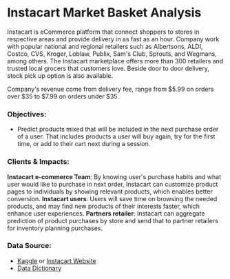 # Instacart Market Basket Analysis
 
Instacart is eCommerce platform that connect shoppers to stores in respective areas and provide delivery in as fast as an hour. Company work with popular national and regional retailers such as Albertsons, ALDI, Costco, CVS, Kroger, Loblaw, Publix, Sam's Club, Sprouts, and Wegmans, among others. The Instacart marketplace offers more than 300 retailers and trusted local grocers that customers love. Beside door to door delivery, stock pick up option is also available. 

Company's revenue come from delivery fee, range from $5.99 on orders over $35 to $7.99 on orders under $35.

### Objectives:
- Predict products mixed that will be included in the next purchase order of a user. That includes products a user will buy again, try for the first time, or add to their cart next during a session.


### Clients & Impacts:

**Instacart e-commerce Team**: By knowing user's purchase habits and what user would like to purchase in next order, Instacart can customize product pages to individuals by showing relevant products, which enables better conversion.
**Instacart users**: Users will save time on browsing the needed products, and may find new products of their interests faster, which enhance user experiences.
**Partners retailer**: Instacart can aggregate prediction of product purchases by store and send that to partner retailers for inventory planning purchases.

### Data Source:
- [Kaggle](https://www.kaggle.com/c/instacart-market-basket-analysis/data) or [Instacart Website](https://www.instacart.com/datasets/grocery-shopping-2017)
- [Data Dictionary](https://gist.github.com/jeremystan/c3b39d947d9b88b3ccff3147dbcf6c6b)
